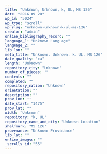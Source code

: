 ```yaml
---
title: "Unknown, Unknown, k, UL, MS 126"
date: "2016-09-28"
wp_id: "5024"
wp_type: "scroll"
wp_slug: "unknown-unknown-k-ul-ms-126"
creator: "admin"
online_bibliography_record: ""
language_1: "Unknown Language"
language_2: ""
lib_lon: ""
meta_title: "Unknown, Unknown, k, UL, MS 126"
date_quality: "ca"
length: "Unknown"
repository_city: "Unknown"
number_of_pieces: ""
contents: ""
completed: ""
repository_nation: "Unknown"
orientation: ""
description: ""
prov_lon: ""
date_start: "1475"
prov_lat: ""
width: "Unknown"
repository: "k, UL"
repository_name_and_city: "Unknown Location"
shelfmark: "MS 126"
provenance: "Unknown Provenance"
lib_lat: ""
online_images: ""
_scrolls_id: "55"
---
```



